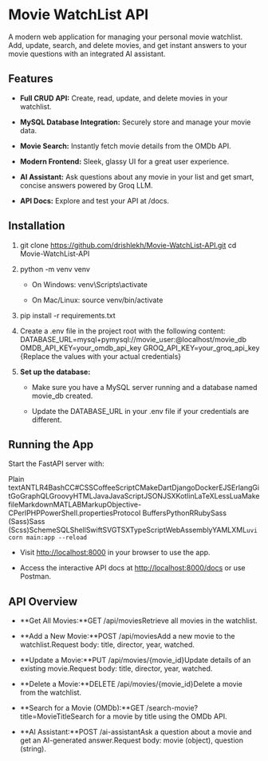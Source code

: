 Movie WatchList API
===================

A modern web application for managing your personal movie watchlist. Add, update, search, and delete movies, and get instant answers to your movie questions with an integrated AI assistant.

Features
--------

*   **Full CRUD API:** Create, read, update, and delete movies in your watchlist.
    
*   **MySQL Database Integration:** Securely store and manage your movie data.
    
*   **Movie Search:** Instantly fetch movie details from the OMDb API.
    
*   **Modern Frontend:** Sleek, glassy UI for a great user experience.
    
*   **AI Assistant:** Ask questions about any movie in your list and get smart, concise answers powered by Groq LLM.
    
*   **API Docs:** Explore and test your API at /docs.
    

Installation
------------

1.  git clone https://github.com/drishlekh/Movie-WatchList-API.git cd Movie-WatchList-API
    
2.  python -m venv venv
    
    *   On Windows: venv\\Scripts\\activate
        
    *   On Mac/Linux: source venv/bin/activate
        
3.  pip install -r requirements.txt
    
4.  Create a .env file in the project root with the following content:
DATABASE\_URL=mysql+pymysql://movie\_user:<password123>@localhost/movie\_db 
OMDB\_API\_KEY=your\_omdb\_api\_key 
GROQ\_API\_KEY=your\_groq\_api\_key 
{Replace the values with your actual credentials}
    
5.  **Set up the database:**
    
    *   Make sure you have a MySQL server running and a database named movie\_db created.
        
    *   Update the DATABASE\_URL in your .env file if your credentials are different.
        

Running the App
---------------

Start the FastAPI server with:

Plain textANTLR4BashCC#CSSCoffeeScriptCMakeDartDjangoDockerEJSErlangGitGoGraphQLGroovyHTMLJavaJavaScriptJSONJSXKotlinLaTeXLessLuaMakefileMarkdownMATLABMarkupObjective-CPerlPHPPowerShell.propertiesProtocol BuffersPythonRRubySass (Sass)Sass (Scss)SchemeSQLShellSwiftSVGTSXTypeScriptWebAssemblyYAMLXML`uvicorn main:app --reload`  

*   Visit [http://localhost:8000](http://localhost:8000) in your browser to use the app.
    
*   Access the interactive API docs at [http://localhost:8000/docs](http://localhost:8000/docs) or use Postman.
    

API Overview
------------

*   **Get All Movies:**GET /api/moviesRetrieve all movies in the watchlist.
    
*   **Add a New Movie:**POST /api/moviesAdd a new movie to the watchlist.Request body: title, director, year, watched.
    
*   **Update a Movie:**PUT /api/movies/{movie\_id}Update details of an existing movie.Request body: title, director, year, watched.
    
*   **Delete a Movie:**DELETE /api/movies/{movie\_id}Delete a movie from the watchlist.
    
*   **Search for a Movie (OMDb):**GET /search-movie?title=MovieTitleSearch for a movie by title using the OMDb API.
    
*   **AI Assistant:**POST /ai-assistantAsk a question about a movie and get an AI-generated answer.Request body: movie (object), question (string).
